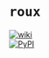 # `roux` 

[![wiki](https://img.shields.io/badge/docs--blue?style=flat-square)](https://github.com/rraadd88/roux/wiki)  
[![PyPI](https://img.shields.io/pypi/v/roux?style=flat-square&colorB=blue)](https://pypi.org/project/roux)